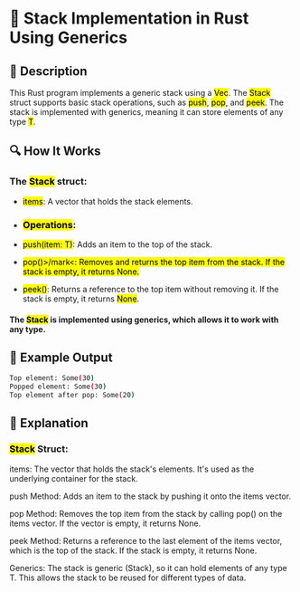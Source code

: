 # 📌 Stack Implementation in Rust Using Generics

## 🚀 Description
This Rust program implements a generic stack using a <mark>Vec<T></mark>. The <mark>Stack</mark> struct supports basic stack operations, such as <mark>push</mark>, <mark>pop</mark>, and <mark>peek</mark>. 
The stack is implemented with generics, meaning it can store elements of any type <mark>T</mark>.

## 🔍 How It Works
### The <mark>Stack<T></mark> struct:

- <mark>items</mark>: A vector that holds the stack elements.

- ### <mark>Operations</mark>:
- <mark>push(item: T)</mark>: Adds an item to the top of the stack.

- <mark>pop()>/mark<: Removes and returns the top item from the stack. If the stack is empty, it returns <mark>None</mark>.

- <mark>peek()</mark>: Returns a reference to the top item without removing it. If the stack is empty, it returns <mark>None</mark>.

#### The <mark>Stack</mark> is implemented using generics, which allows it to work with any type.

## 🎯 Example Output
```sh
Top element: Some(30)
Popped element: Some(30)
Top element after pop: Some(20)
```

## 📂 Explanation
### <mark>Stack<T></mark> Struct:
items: The vector that holds the stack's elements. It's used as the underlying container for the stack.

push Method:
Adds an item to the stack by pushing it onto the items vector.

pop Method:
Removes the top item from the stack by calling pop() on the items vector. If the vector is empty, it returns None.

peek Method:
Returns a reference to the last element of the items vector, which is the top of the stack. If the stack is empty, it returns None.

Generics:
The stack is generic (Stack<T>), so it can hold elements of any type T. This allows the stack to be reused for different types of data.
